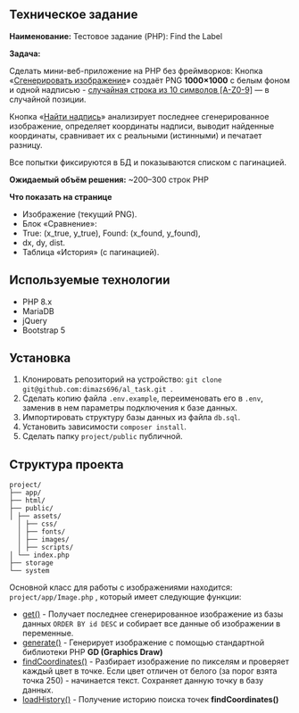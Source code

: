 ## Техническое задание

**Наименование:** Тестовое задание (PHP): Find the Label

**Задача:**

Сделать мини-веб-приложение на PHP без фреймворков:
Кнопка «[Сгенерировать изображение](#)» создаёт PNG **1000×1000** с белым фоном и одной надписью - [случайная строка из 10 символов [A-Z0-9]](#) — в случайной позиции.

Кнопка «[Найти надпись](#)» анализирует последнее сгенерированное изображение, определяет координаты надписи, выводит найденные координаты, сравнивает их с реальными (истинными) и печатает разницу.

Все попытки фиксируются в БД и показываются списком с пагинацией.

**Ожидаемый объём решения:** ~200–300 строк PHP

**Что показать на странице**

- Изображение (текущий PNG).
- Блок «Сравнение»:
- True: (x_true, y_true), Found: (x_found, y_found),
- dx, dy, dist.
- Таблица «История» (с пагинацией).

## Используемые технологии
- PHP 8.x
- MariaDB
- jQuery
- Bootstrap 5

## Установка
1. Клонировать репозиторий на устройство: ```git clone git@github.com:dimazs696/al_task.git ```.
2. Сделать копию файла ```.env.example```, переименовать его в ```.env```, заменив в нем параметры подключения к базе данных.
3. Импортировать структуру базы данных из файла ```db.sql```.
4. Установить зависимости ```composer install```.
5. Сделать папку ```project/public``` публичной.

## Структура проекта
```angular2html
project/
├── app/
├── html/
├── public/
│ ├── assets/
  │ ├── css/
  │ ├── fonts/
  │ ├── images/
  │ ├── scripts/
│ └── index.php
├── storage
└── system
```
Основной класс для работы с изображениями находится: ``` project/app/Image.php ``` , который имеет следующие функции:
- [get()]() - Получает последнее сгенерированное изображение из базы данных ``` ORDER BY id DESC ``` и собирает все данные об изображении в переменные.
- [generate()]() - Генерирует изображение с помощью стандартной библиотеки PHP **GD (Graphics Draw)**
- [findCoordinates()]() - Разбирает изображение по пикселям и проверяет каждый цвет в точке. Если цвет отличен от белого (за порог взята точка 250) - начинается текст. Сохраняет данную точку в базу данных.
- [loadHistory()]() - Получение историю поиска точек **findCoordinates()**

